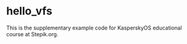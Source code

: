 # hello_vfs
This is the supplementary example code for KasperskyOS educational course at Stepik.org.
